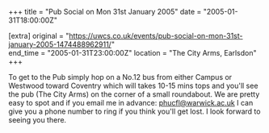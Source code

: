 +++
title = "Pub Social on Mon 31st January 2005"
date = "2005-01-31T18:00:00Z"

[extra]
original = "https://uwcs.co.uk/events/pub-social-on-mon-31st-january-2005-1474488962911/"    
end_time = "2005-01-31T23:00:00Z"
location = "The City Arms, Earlsdon"
+++

To get to the Pub simply hop on a No.12 bus from either Campus or Westwood toward Coventry which will takes 10-15 mins tops and you'll see the pub (The City Arms) on the corner of a small roundabout. We are pretty easy to spot and if you email me in advance: phucfl@warwick.ac.uk I can give you a phone number to ring if you think you'll get lost. I look forward to seeing you there.

